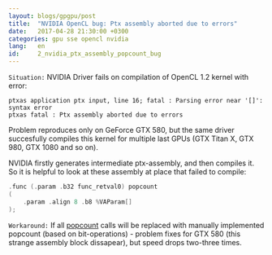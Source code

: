 ```yaml
---
layout: blogs/gpgpu/post
title:  "NVIDIA OpenCL bug: Ptx assembly aborted due to errors"
date:   2017-04-28 21:30:00 +0300
categories: gpu sse opencl nvidia
lang:   en
id:     2_nvidia_ptx_assembly_popcount_bug
---
```


```Situation:``` NVIDIA Driver fails on compilation of OpenCL 1.2 kernel with error:

```
ptxas application ptx input, line 16; fatal : Parsing error near '[]': syntax error
ptxas fatal : Ptx assembly aborted due to errors
```

Problem reproduces only on GeForce GTX 580, but the same driver succesfully compiles this kernel for multiple last GPUs (GTX Titan X, GTX 980, GTX 1080 and so on). 

NVIDIA firstly generates intermediate ptx-assembly, and then compiles it. So it is helpful to look at these assembly at place that failed to compile:
 
```cpp
.func (.param .b32 func_retval0) popcount
(
    .param .align 8 .b8 %VAParam[]
);
```

```Workaround:``` If all [popcount](https://www.khronos.org/registry/OpenCL/sdk/1.2/docs/man/xhtml/popcount.html) calls will be replaced with manually implemented popcount (based on bit-operations) - problem fixes for GTX 580 (this strange assembly block dissapear), but speed drops two-three times.
